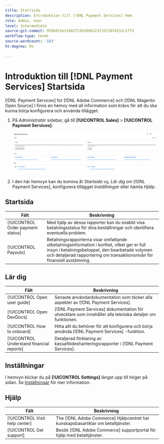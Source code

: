 ```yaml
---
title: Startsida
description: Introduktion till [!DNL Payment Services] Hem.
role: Admin, User
level: Intermediate
source-git-commit: 9596815e31402f23b399b223f3221074331c1773
workflow-type: tm+mt
source-wordcount: '183'
ht-degree: 0%

---
```



# Introduktion till [!DNL Payment Services] Startsida

[!DNL Payment Services] for [!DNL Adobe Commerce] och [!DNL Magento Open Source] I finns en hemvy med all information som krävs för att du ska kunna börja konfigurera och använda tillägget.

1. På _Administratör_ sidebar, gå till **[!UICONTROL Sales]** > **[!UICONTROL Payment Services]**:

   ![Hemvyn](assets/home-view.png)

1. I den här hemvyn kan du komma åt _Startsida_ vy, _Lär dig_ om [!DNL Payment Services], konfigurera tillägget _Inställningar_ eller hämta _Hjälp_.

## Startsida

| Fält | Beskrivning |
|---|---|
| [!UICONTROL Order payment status] | Med hjälp av dessa rapporter kan du snabbt visa betalningsstatus för dina beställningar och identifiera eventuella problem. |
| [!UICONTROL Payouts] | Betalningsrapporterna visar omfattande utbetalningsinformation i korthet, vilket ger er full insyn i betalningsbeloppet, den bearbetade volymen och detaljerad rapportering om transaktionsnivån för finansiell avstämning. |

## Lär dig

| Fält | Beskrivning |
|---|---|
| [!UICONTROL Open user guide] | Senaste användardokumentation som täcker alla aspekter av [!DNL Payment Services]. |
| [!UICONTROL Open DevDocs] | [!DNL Payment Services] dokumentation för utvecklare som innehåller alla tekniska detaljer om funktionen. |
| [!UICONTROL How to onboard] | Hitta allt du behöver för att konfigurera och börja använda [!DNL Payment Services] -funktion. |
| [!UICONTROL Understand financial reports] | Detaljerad förklaring av kassaflödeshanteringsrapporter i [!DNL Payment Services]. |

## Inställningar

I hemvyn klickar du på **[!UICONTROL Settings]** längst upp till höger på sidan. Se [Inställningar](settings.md) för mer information.

## Hjälp

| Fält | Beskrivning |
|---|---|
| [!UICONTROL Visit help center] | The [!DNL Adobe Commerce] Hjälpcentret har kunskapsbasartiklar om betaltjänster. |
| [!UICONTROL Get support] | Besök [!DNL Adobe Commerce] supportportal för hjälp med betaltjänster. |

